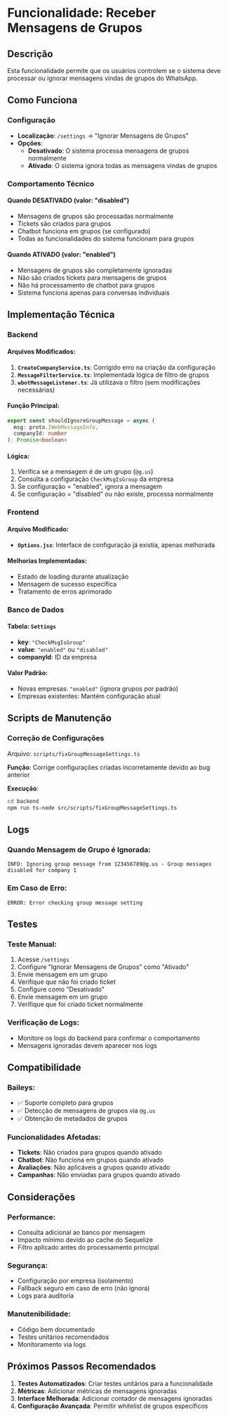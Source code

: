 # Funcionalidade: Receber Mensagens de Grupos

## Descrição
Esta funcionalidade permite que os usuários controlem se o sistema deve processar ou ignorar mensagens vindas de grupos do WhatsApp.

## Como Funciona

### Configuração
- **Localização**: `/settings` → "Ignorar Mensagens de Grupos"
- **Opções**:
  - **Desativado**: O sistema processa mensagens de grupos normalmente
  - **Ativado**: O sistema ignora todas as mensagens vindas de grupos

### Comportamento Técnico

#### Quando DESATIVADO (valor: "disabled")
- Mensagens de grupos são processadas normalmente
- Tickets são criados para grupos
- Chatbot funciona em grupos (se configurado)
- Todas as funcionalidades do sistema funcionam para grupos

#### Quando ATIVADO (valor: "enabled")
- Mensagens de grupos são completamente ignoradas
- Não são criados tickets para mensagens de grupos
- Não há processamento de chatbot para grupos
- Sistema funciona apenas para conversas individuais

## Implementação Técnica

### Backend

#### Arquivos Modificados:
1. **`CreateCompanyService.ts`**: Corrigido erro na criação da configuração
2. **`MessageFilterService.ts`**: Implementada lógica de filtro de grupos
3. **`wbotMessageListener.ts`**: Já utilizava o filtro (sem modificações necessárias)

#### Função Principal:
```typescript
export const shouldIgnoreGroupMessage = async (
  msg: proto.IWebMessageInfo,
  companyId: number
): Promise<boolean>
```

#### Lógica:
1. Verifica se a mensagem é de um grupo (`@g.us`)
2. Consulta a configuração `CheckMsgIsGroup` da empresa
3. Se configuração = "enabled", ignora a mensagem
4. Se configuração = "disabled" ou não existe, processa normalmente

### Frontend

#### Arquivo Modificado:
- **`Options.jsx`**: Interface de configuração já existia, apenas melhorada

#### Melhorias Implementadas:
- Estado de loading durante atualização
- Mensagem de sucesso específica
- Tratamento de erros aprimorado

### Banco de Dados

#### Tabela: `Settings`
- **key**: `"CheckMsgIsGroup"`
- **value**: `"enabled"` ou `"disabled"`
- **companyId**: ID da empresa

#### Valor Padrão:
- Novas empresas: `"enabled"` (ignora grupos por padrão)
- Empresas existentes: Mantém configuração atual

## Scripts de Manutenção

### Correção de Configurações
Arquivo: `scripts/fixGroupMessageSettings.ts`

**Função**: Corrige configurações criadas incorretamente devido ao bug anterior

**Execução**:
```bash
cd backend
npm run ts-node src/scripts/fixGroupMessageSettings.ts
```

## Logs

### Quando Mensagem de Grupo é Ignorada:
```
INFO: Ignoring group message from 123456789@g.us - Group messages disabled for company 1
```

### Em Caso de Erro:
```
ERROR: Error checking group message setting
```

## Testes

### Teste Manual:
1. Acesse `/settings`
2. Configure "Ignorar Mensagens de Grupos" como "Ativado"
3. Envie mensagem em um grupo
4. Verifique que não foi criado ticket
5. Configure como "Desativado"
6. Envie mensagem em um grupo
7. Verifique que foi criado ticket normalmente

### Verificação de Logs:
- Monitore os logs do backend para confirmar o comportamento
- Mensagens ignoradas devem aparecer nos logs

## Compatibilidade

### Baileys:
- ✅ Suporte completo para grupos
- ✅ Detecção de mensagens de grupos via `@g.us`
- ✅ Obtenção de metadados de grupos

### Funcionalidades Afetadas:
- **Tickets**: Não criados para grupos quando ativado
- **Chatbot**: Não funciona em grupos quando ativado
- **Avaliações**: Não aplicáveis a grupos quando ativado
- **Campanhas**: Não enviadas para grupos quando ativado

## Considerações

### Performance:
- Consulta adicional ao banco por mensagem
- Impacto mínimo devido ao cache do Sequelize
- Filtro aplicado antes do processamento principal

### Segurança:
- Configuração por empresa (isolamento)
- Fallback seguro em caso de erro (não ignora)
- Logs para auditoria

### Manutenibilidade:
- Código bem documentado
- Testes unitários recomendados
- Monitoramento via logs

## Próximos Passos Recomendados

1. **Testes Automatizados**: Criar testes unitários para a funcionalidade
2. **Métricas**: Adicionar métricas de mensagens ignoradas
3. **Interface Melhorada**: Adicionar contador de mensagens ignoradas
4. **Configuração Avançada**: Permitir whitelist de grupos específicos